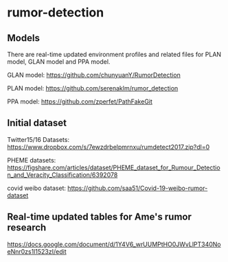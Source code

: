# rumor-detection

## Models
There are real-time updated environment profiles and related files for PLAN model, GLAN model and PPA model.

GLAN model: https://github.com/chunyuanY/RumorDetection

PLAN model: https://github.com/serenaklm/rumor_detection

PPA model: https://github.com/zperfet/PathFakeGit

## Initial dataset

Twitter15/16 Datasets: https://www.dropbox.com/s/7ewzdrbelpmrnxu/rumdetect2017.zip?dl=0

PHEME datasets: https://figshare.com/articles/dataset/PHEME_dataset_for_Rumour_Detection_and_Veracity_Classification/6392078

covid weibo dataset: https://github.com/saa51/Covid-19-weibo-rumor-dataset

## Real-time updated tables for Ame's rumor research

https://docs.google.com/document/d/1Y4V6_wrUUMPtHO0JWvLlPT340NoeNnr0zs1l1523zI/edit
